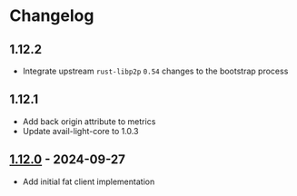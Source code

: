 # Changelog

## 1.12.2

- Integrate upstream `rust-libp2p` `0.54` changes to the bootstrap process

## 1.12.1

- Add back origin attribute to metrics
- Update avail-light-core to 1.0.3

## [1.12.0](https://github.com/availproject/avail-light/releases/tag/avail-light-fat-v1.12.0) - 2024-09-27

- Add initial fat client implementation
